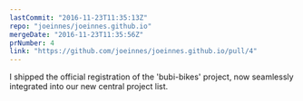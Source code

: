 ```yaml
---
lastCommit: "2016-11-23T11:35:13Z"
repo: "joeinnes/joeinnes.github.io"
mergeDate: "2016-11-23T11:35:56Z"
prNumber: 4
link: "https://github.com/joeinnes/joeinnes.github.io/pull/4"
---
```


I shipped the official registration of the 'bubi-bikes' project, now seamlessly integrated into our new central project list.